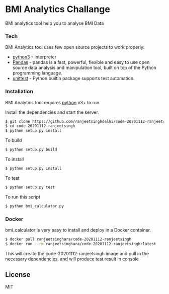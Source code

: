 # BMI Analytics Challange

BMI analytics tool help you to analyse BMI Data

### Tech

BMI Analytics tool uses few open source projects to work properly:

* [python3](https://www.python.org/) - Interpreter
* [Pandas](https://pandas.pydata.org/) - pandas is a fast, powerful, flexible and easy to use open source data analysis and   manipulation tool, built on top of the Python programming language.
* [unittest](https://docs.python.org/3/library/unittest.html) - Python builtin package supports test automation.


### Installation

BMI Analytics tool requires [python](https://www.python.org/) v3+ to run.

Install the dependencies and start the server.

```sh
$ git clone https://github.com/ranjeetsinghdelhi/code-20201112-ranjeetsingh.git
$ cd code-20201112-ranjeetsingh
$ python setup.py install
```

To build

```sh
$ python setup.py build
```

To install

```sh
$ python setup.py install
```

To test

```sh
$ python setup.py test
```

To run this script

```sh
$ python bmi_calculator.py
```

### Docker
bmi_calculator is very easy to install and deploy in a Docker container.

```sh
$ docker pull ranjeetsinghara/code-20201112-ranjeetsingh
$ docker run --rm ranjeetsinghara/code-20201112-ranjeetsingh:latest
```
This will create the code-20201112-ranjeetsingh image and pull in the necessary dependencies. 
and will produce test result in console

License
----

MIT
